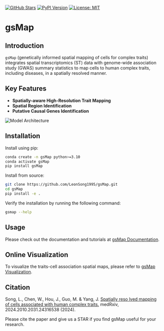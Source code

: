 [![GitHub Stars](https://img.shields.io/github/stars/JianYang-Lab/gsMap?logo=GitHub&color=yellow)](https://github.com/LeonSong1995/gsMap/stargazers)
[![PyPI Version](https://img.shields.io/pypi/v/gsMap)](https://pypi.org/project/gsMap)
[![License: MIT](https://img.shields.io/badge/License-MIT-yellow.svg)](https://opensource.org/licenses/MIT)

# gsMap

## Introduction

`gsMap` (genetically informed spatial mapping of cells for complex traits)
integrates spatial transcriptomics (ST) data with genome-wide association study (GWAS)
summary statistics to map cells to human complex traits, including diseases,
in a spatially resolved manner.

## Key Features

- **Spatially-aware High-Resolution Trait Mapping**
- **Spatial Region Identification**
- **Putative Causal Genes Identification**

![Model Architecture](schematic.png)

## Installation

Install using pip:

```bash
conda create -n gsMap python>=3.10
conda activate gsMap
pip install gsMap
```

Install from source:

```bash
git clone https://github.com/LeonSong1995/gsMap.git
cd gsMap
pip install -e .
```

Verify the installation by running the following command:

```bash
gsmap --help
```

## Usage

Please check out the documentation and tutorials at [gsMap Documentation](https://yanglab.westlake.edu.cn/gsmap/document/software).

## Online Visualization

To visualize the traits-cell association spatial maps,
please refer to [gsMap Visualization](https://yanglab.westlake.edu.cn/gsmap/visualize).

## Citation

Song, L., Chen, W., Hou, J., Guo, M. & Yang, J.
[Spatially reso lved mapping of cells associated with human complex traits.](https://www.medrxiv.org/content/10.1101/2024.10.31.24316538v1)
medRxiv, 2024.2010.2031.24316538 (2024).

Please cite the paper and give us a STAR if you find gsMap useful for your research.
